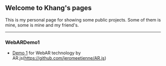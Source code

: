 ## Welcome to Khang's pages

This is my personal page for showing some public projects. Some of them is mine, some is mine and my friend's.

---

### WebARDemo1

- [Demo 1](/WebARDemo1) for WebAR technology by AR.js(https://github.com/jeromeetienne/AR.js)
